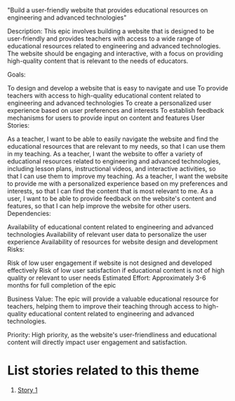"Build a user-friendly website that provides educational resources on engineering and advanced technologies"

Description: This epic involves building a website that is designed to be user-friendly and provides teachers with access to a wide range of educational resources related to engineering and advanced technologies. The website should be engaging and interactive, with a focus on providing high-quality content that is relevant to the needs of educators.

Goals:

To design and develop a website that is easy to navigate and use
To provide teachers with access to high-quality educational content related to engineering and advanced technologies
To create a personalized user experience based on user preferences and interests
To establish feedback mechanisms for users to provide input on content and features
User Stories:

As a teacher, I want to be able to easily navigate the website and find the educational resources that are relevant to my needs, so that I can use them in my teaching.
As a teacher, I want the website to offer a variety of educational resources related to engineering and advanced technologies, including lesson plans, instructional videos, and interactive activities, so that I can use them to improve my teaching.
As a teacher, I want the website to provide me with a personalized experience based on my preferences and interests, so that I can find the content that is most relevant to me.
As a user, I want to be able to provide feedback on the website's content and features, so that I can help improve the website for other users.
Dependencies:

Availability of educational content related to engineering and advanced technologies
Availability of relevant user data to personalize the user experience
Availability of resources for website design and development
Risks:

Risk of low user engagement if website is not designed and developed effectively
Risk of low user satisfaction if educational content is not of high quality or relevant to user needs
Estimated Effort: Approximately 3-6 months for full completion of the epic

Business Value: The epic will provide a valuable educational resource for teachers, helping them to improve their teaching through access to high-quality educational content related to engineering and advanced technologies.

Priority: High priority, as the website's user-friendliness and educational content will directly impact user engagement and satisfaction.

# List stories related to this theme
1. [Story 1](../../../../../documentation/templates/theme/initiatives/epics/stories/story_template.md)

